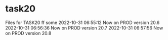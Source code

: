 # task20
Files for TASK20
ff
some
2022-10-31 06:55:12 Now on PROD version 20.6
2022-10-31 06:56:36 Now on PROD version 20.7
2022-10-31 06:57:56 Now on PROD version 20.8
